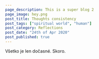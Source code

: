 ```yaml
---
page_description: This is a super blog 2
page_image: hey.png
post_title: Thoughts consistency
post_tags: ["spiritual world", "human"]
post_category: Reflections
post_date: "24th of Apr 2020"
post_published: true
---
```


Všetko je len dočasné. Skoro.
